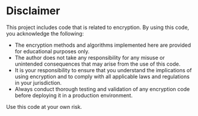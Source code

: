 # Disclaimer

This project includes code that is related to encryption. By using this code, you acknowledge the following:

- The encryption methods and algorithms implemented here are provided for educational purposes only. 
- The author does not take any responsibility for any misuse or unintended consequences that may arise from the use of this code.
- It is your responsibility to ensure that you understand the implications of using encryption and to comply with all applicable laws and regulations in your jurisdiction.
- Always conduct thorough testing and validation of any encryption code before deploying it in a production environment.

Use this code at your own risk.



